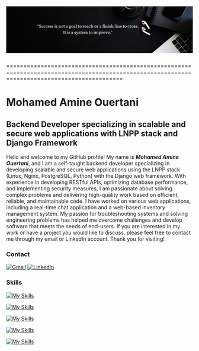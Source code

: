 ![Design and Development](https://github.com/Mohamed-Amine-Ouertani/Mohamed-Amine-Ouertani/blob/main/hello%20(1).png)
==============================================================================================================================================
==============================================================================================================================================


Mohamed Amine Ouertani
==============================================================================================================================================


Backend Developer specializing in scalable and secure web applications with LNPP stack and Django Framework
-----------------------------------------------------------------------------------------------------------

Hello and welcome to my GitHub profile! My name is <strong><em>Mohamed Amine Ouertani</em></strong>, and I am a self-taught backend developer specializing in developing scalable and secure web applications using the LNPP stack (Linux, Nginx, PostgreSQL, Python) with the Django web framework. With experience in developing RESTful APIs, optimizing database performance, and implementing security measures, I am passionate about solving complex problems and delivering high-quality work based on efficient, reliable, and maintainable code. I have worked on various web applications, including a real-time chat application and a web-based inventory management system. My passion for troubleshooting systems and solving engineering problems has helped me overcome challenges and develop software that meets the needs of end-users. If you are interested in my work or have a project you would like to discuss, please feel free to contact me through my email or LinkedIn account. Thank you for visiting!

### Contact

[![Gmail](https://img.shields.io/badge/Gmail-D14836?style=for-the-badge&logo=gmail&logoColor=white)](mailto:aminelufey@gmail.com)
[![LinkedIn](https://img.shields.io/badge/linkedin-%230077B5.svg?style=for-the-badge&logo=linkedin&logoColor=white)](https://www.linkedin.com/in/mohamed-ouerteni)

### Skills

[![My Skills](https://skillicons.dev/icons?i=py,django,postgres,nginx,linux&theme=dark)](https://skillicons.dev)

[![My Skills](https://skillicons.dev/icons?i=aws,kubernetes,docker&theme=dark)](https://skillicons.dev)

[![My Skills](https://skillicons.dev/icons?i=git,github&theme=dark)](https://skillicons.dev)

[![My Skills](https://skillicons.dev/icons?i=redis,rabbitmq&theme=dark)](https://skillicons.dev)

[![My Skills](https://skillicons.dev/icons?i=bootstrap&theme=dark)](https://skillicons.dev)



